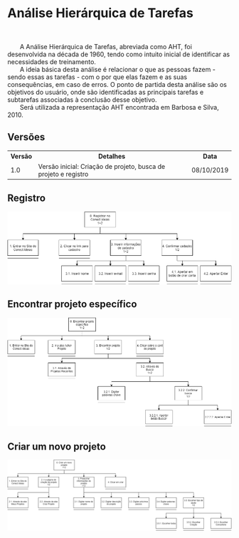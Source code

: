 # Análise Hierárquica de Tarefas
<div class="line"></div>
<br>
<p text-align="justify">&emsp;&emsp;A Análise Hierárquica de Tarefas, abreviada como AHT, foi desenvolvida na década de 1960, tendo como intuito inicial de identificar as necessidades de treinamento.
<br>
&emsp;&emsp;A ideia básica desta análise é relacionar o que as pessoas fazem - sendo essas as tarefas - com o por que elas fazem e as suas consequências, em caso de erros.  O ponto de partida desta análise são os objetivos do usuário, onde são identificadas as principais tarefas e subtarefas associadas à conclusão desse objetivo.
<br>
&emsp;&emsp;Será utilizada a representação AHT encontrada em Barbosa e Silva, 2010.</p>

## Versões

<table class="versions">
	<tr>
		<th class="version_header">Versão</th>
		<th>Detalhes</th>
		<th>Data</th>
	</tr>
	<tr>
		<td>1.0</td>
		<td>Versão inicial: Criação de projeto, busca de projeto e registro</td>
		<td>08/10/2019</td>
	</tr>	
</table>

## Registro
<img src="../assets/aht/Registro.png">
<br>

## Encontrar projeto específico
<img src="../assets/aht/AcharProjeto.png">
<br>

## Criar um novo projeto
<img src="../assets/aht/CriarProjeto.png">

